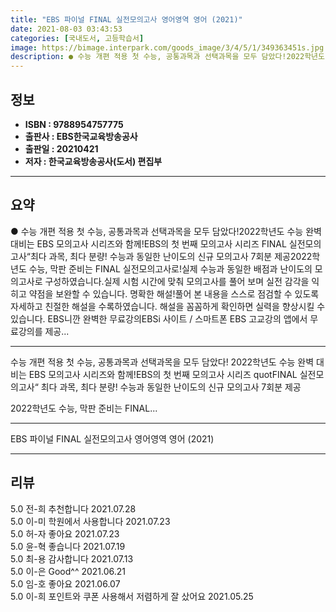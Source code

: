```yaml
---
title: "EBS 파이널 FINAL 실전모의고사 영어영역 영어 (2021)"
date: 2021-08-03 03:43:53
categories: [국내도서, 고등학습서]
image: https://bimage.interpark.com/goods_image/3/4/5/1/349363451s.jpg
description: ● 수능 개편 적용 첫 수능, 공통과목과 선택과목을 모두 담았다!2022학년도 수능 완벽 대비는 EBS 모의고사 시리즈와 함께!EBS의 첫 번째 모의고사 시리즈 FINAL 실전모의고사“최다 과목, 최다 분량! 수능과 동일한 난이도의 신규 모의고사 7회분 제공2022학년도 수능, 막판
---
```


## **정보**

- **ISBN : 9788954757775**
- **출판사 : EBS한국교육방송공사**
- **출판일 : 20210421**
- **저자 : 한국교육방송공사(도서) 편집부**

------



## **요약**

●  수능 개편 적용 첫 수능, 공통과목과 선택과목을 모두 담았다!2022학년도 수능 완벽 대비는 EBS 모의고사 시리즈와 함께!EBS의 첫 번째 모의고사 시리즈 FINAL 실전모의고사“최다 과목, 최다 분량! 수능과 동일한 난이도의 신규 모의고사 7회분 제공2022학년도 수능, 막판 준비는 FINAL 실전모의고사로!실제 수능과 동일한 배점과 난이도의 모의고사로 구성하였습니다.실제 시험 시간에 맞춰 모의고사를 풀어 보며 실전 감각을 익히고 약점을 보완할 수 있습니다. 명확한 해설!풀어 본 내용을 스스로 점검할 수 있도록 자세하고 친절한 해설을 수록하였습니다. 해설을 꼼꼼하게 확인하면 실력을 향상시킬 수 있습니다. EBS니깐 완벽한 무료강의EBSi 사이트 / 스마트폰 EBS 고교강의 앱에서 무료강의를 제공...

------

수능 개편 적용 첫 수능, 공통과목과 선택과목을 모두 담았다!
2022학년도 수능 완벽 대비는 EBS 모의고사 시리즈와 함께!EBS의 첫 번째 모의고사 시리즈 quotFINAL 실전모의고사“
최다 과목, 최다 분량! 수능과 동일한 난이도의 신규 모의고사 7회분 제공

2022학년도 수능, 막판 준비는 FINAL... 

------


EBS 파이널 FINAL 실전모의고사 영어영역 영어 (2021) 

------


## **리뷰** 

5.0 전-희 추천합니다 2021.07.28 <br/>5.0 이-미 학원에서 사용합니다 2021.07.23 <br/>5.0 허-자 좋아요 2021.07.23 <br/>5.0 윤-혁 좋습니다 2021.07.19 <br/>5.0 최-용 감사합니다  2021.07.13 <br/>5.0 이-은 Good^^ 2021.06.21 <br/>5.0 임-호 좋아요  2021.06.07 <br/>5.0 이-희 포인트와 쿠폰 사용해서 저렴하게 잘 샀어요  2021.05.25 <br/>